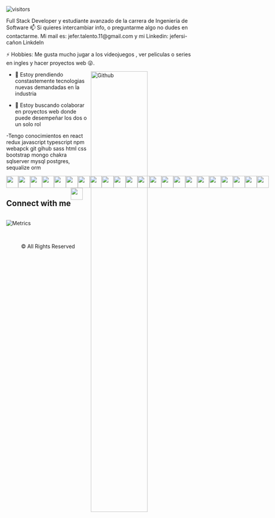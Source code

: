 <div align="center">
</div>


![visitors](https://visitor-badge.glitch.me/badge?page_id=jeferProgramer.jeferProgramer)

</p>
<div size='20px'> Full Stack Developer y estudiante avanzado de la carrera de Ingeniería de Software
📫 Si quieres intercambiar info, o preguntarme algo no dudes en contactarme. Mi mail es: jefer.talento.11@gmail.com y mi Linkedin: jefersi-cañon LinkdeIn
 
⚡ Hobbies: Me gusta mucho jugar a los videojuegos , ver peliculas o series en ingles y hacer proyectos web  😜.
</div>

<img width="55%" align="right" alt="Github" src="https://raw.githubusercontent.com/onimur/.github/master/.resources/git-header.svg" />

- 🌱 Estoy prendiendo constastemente tecnologias nuevas demandadas en la industria 

- 👯 Estoy buscando colaborar en proyectos web donde puede desempeñar los dos o un solo rol 

-Tengo conocimientos en react redux javascript typescript npm webapck git gihub sass html css bootstrap mongo chakra sqlserver mysql postgres, sequalize orm
<div style="display: flex; flex-direction:row;">
<img width ='32px' src ='https://raw.githubusercontent.com/rahulbanerjee26/githubAboutMeGenerator/main/icons/reactjs.svg'>
<img width ='32px' src ='https://raw.githubusercontent.com/rahulbanerjee26/githubAboutMeGenerator/main/icons/javascript.svg'> 
<img width ='32px' src ='https://raw.githubusercontent.com/rahulbanerjee26/githubAboutMeGenerator/main/icons/sqlite.svg'> 
<img width ='32px' src ='https://raw.githubusercontent.com/rahulbanerjee26/githubAboutMeGenerator/main/icons/babel.svg'> 
<img width ='32px' src ='https://raw.githubusercontent.com/rahulbanerjee26/githubAboutMeGenerator/main/icons/bootstrap.svg'> 
<img width ='32px' src ='https://raw.githubusercontent.com/rahulbanerjee26/githubAboutMeGenerator/main/icons/bash.svg'> 
<img width ='32px' src ='https://raw.githubusercontent.com/rahulbanerjee26/githubAboutMeGenerator/main/icons/css.svg'> 
<img width ='32px' src ='https://raw.githubusercontent.com/rahulbanerjee26/githubAboutMeGenerator/main/icons/express.svg'> 
<img width ='32px' src ='https://raw.githubusercontent.com/rahulbanerjee26/githubAboutMeGenerator/main/icons/git.svg'>
<img width ='32px' src ='https://raw.githubusercontent.com/rahulbanerjee26/githubAboutMeGenerator/main/icons/github.svg'> 
<img width ='32px' src ='https://raw.githubusercontent.com/rahulbanerjee26/githubAboutMeGenerator/main/icons/heroku.svg'> 
<img width ='32px' src ='https://raw.githubusercontent.com/rahulbanerjee26/githubAboutMeGenerator/main/icons/html.svg'> 
<img width ='32px' src ='https://raw.githubusercontent.com/rahulbanerjee26/githubAboutMeGenerator/main/icons/jest.svg'>
<img width ='32px' src ='https://raw.githubusercontent.com/rahulbanerjee26/githubAboutMeGenerator/main/icons/mysql.svg'> 
<img width ='32px' src ='https://raw.githubusercontent.com/rahulbanerjee26/githubAboutMeGenerator/main/icons/nodejs.svg'> 
<img width ='32px' src ='https://raw.githubusercontent.com/rahulbanerjee26/githubAboutMeGenerator/main/icons/postgresql.svg'> 
<img width ='32px' src ='https://raw.githubusercontent.com/rahulbanerjee26/githubAboutMeGenerator/main/icons/postman.svg'> 
<img width ='32px' src ='https://raw.githubusercontent.com/rahulbanerjee26/githubAboutMeGenerator/main/icons/redux.svg'> 
<img width ='32px' src ='https://raw.githubusercontent.com/rahulbanerjee26/githubAboutMeGenerator/main/icons/typescript.svg'> 
<img width ='32px' src ='https://raw.githubusercontent.com/rahulbanerjee26/githubAboutMeGenerator/main/icons/webpack.svg'>
<img width ='32px' src ='https://raw.githubusercontent.com/rahulbanerjee26/githubAboutMeGenerator/main/icons/npm.svg'> 
<img width ='32px' src ='https://raw.githubusercontent.com/rahulbanerjee26/githubAboutMeGenerator/main/icons/sass.svg'>
</div>
<div style="display: flex; flex-direction:row;">
<h2> Connect with me </h2>
<a href = 'https://www.linkedin.com/in/jeferson-david-ca%C3%B1on-melo-796629124/'> <img width = '32px' align= 'center' src="https://raw.githubusercontent.com/rahulbanerjee26/githubAboutMeGenerator/main/icons/linked-in-alt.svg"/></a> 
</div>

![Metrics](https://metrics.lecoq.io/jeferProgramer?template=classic&base.indepth=false&base.hireable=false&config.timezone=America%2FBogota)
 
<br>
<footer align='center'><p>&copy; All Rights Reserved</p></footer>
